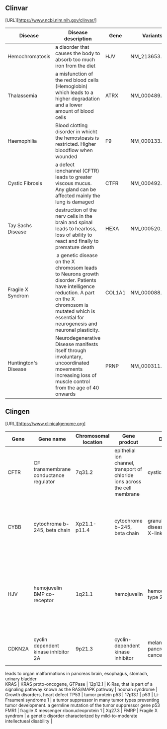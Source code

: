 ## Clinvar 
[URL][https://www.ncbi.nlm.nih.gov/clinvar/]


Disease | Disease description | Gene | Variants (HGVS) |
----------- | ----------- | ------------ | ------------
Hemochromatosis | a disorder that causes the body to absorb too much iron from the diet | HJV | NM_213653.4:c.187C>T | 
Thalassemia | a misfunction of the red blood cells (Hemoglobin) which leads to a higher degradation and a lower amount of blood cells | ATRX | NM_000489.6:c.6253C>T
Haemophilia | Blood clotting disorder in whicht the  hemostoasis is restricted. Higher bloodflow when wounded | F9 | NM_000133.4:c.1113C>A
Cystic Fibrosis | a defect ionchannel (CFTR) leads to greater viscous mucus. Any gland can be affected mainly the lung is damaged | CTFR | NM_000492.4:c.3623del
Tay Sachs Disease | destruction of the nerv cells in the brain and spinal leads to hearloss, loss of ability to react and finally to premature death | HEXA | NM_000520.6:c.1385A>T
Fragile X Syndrom | a genetic disease on the X chromosom leads to Neurons growth disorder. Patients have intelligence reduction. A part on the X chromosom is mutated which is essential for neurogenesis and neuronal plasticity. | COL1A1 | NM_000088.4:c.934C>T
Huntington's Disease | Neurodegenerative Disease manifests itself through involuntary, uncoordinated movements increasing loss of muscle control from the age of 40 onwards | PRNP | NM_000311.5:c.593T>C

## Clingen 
[URL][https://www.clinicalgenome.org]

Gene | Gene name | Chromosomal location | Gene prodcut | Disease | Disease description
----------- | ----------- | ----------- | ----------- | ----------- | ----------- |
CFTR | CF transmembrane conductance regulator | 7q31.2 | epithelial ion channel, transport of chloride ions across the cell membrane | cystic fibrosis | a genetic disorder chrachtericzed by the production of sweat with a igh salt content and mucus secretion with an abnormal viscosity | 
CYBB |cytochrome b-245, beta chain | Xp21.1-p11.4 | cytochrome b-245, beta chain | granulomatous disease, chronic, X-linked | immunodeficiency which manifests itself after the first year of life. White blodd cells are unable to fight against bacterial and fungal intruders.
HJV | hemojuvelin BMP co-receptor | 1q21.1 | hemojuvelin | hemochromatosis type 2A | Hemojuvelin is a protein that regulates the proper iron balance in the body. Misfunction leads to accumulation of iron. It is expressed in the heart, liver and muscles. 
CDKN2A | cyclin dependent kinase inhibitor 2A | 9p21.3 | cyclin-dependent kinase inhibitor | melanoma-pancreatic cancer syndrome | It is a control protein in the cell cycle. Misfunction leads to increased cell division 
leads to organ malformations in pancreas brain, esophagus, stomach, urinary bladder \
KRAS | KRAS proto-oncogene, GTPase | 12p12.1 | K-Ras, that is part of a signaling pathway known as the RAS/MAPK pathway | noonan syndrome | Growth disorders, heart defect
TP53 | tumor protein p53 | 17p13.1 | p53  | Li-Fraumeni syndrome 1 | a tumor suppressor in many tumor types preventing tumor development. a germline mutation of the tumor suppressor gene p53
FMR1 | fragile X messenger ribonucleoprotein 1 | Xq27.3 | FMRP | Fragile X syndrom | a genetic disorder characterized by mild-to-moderate intellectueal disability |

